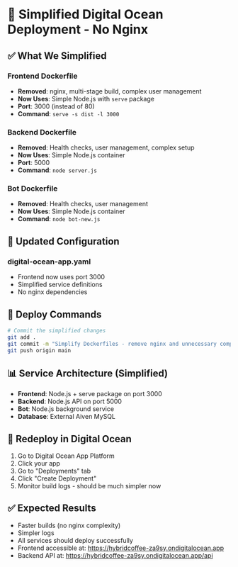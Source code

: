 # 🚀 Simplified Digital Ocean Deployment - No Nginx

## ✅ What We Simplified

### Frontend Dockerfile
- **Removed**: nginx, multi-stage build, complex user management
- **Now Uses**: Simple Node.js with `serve` package
- **Port**: 3000 (instead of 80)
- **Command**: `serve -s dist -l 3000`

### Backend Dockerfile  
- **Removed**: Health checks, user management, complex setup
- **Now Uses**: Simple Node.js container
- **Port**: 5000
- **Command**: `node server.js`

### Bot Dockerfile
- **Removed**: Health checks, user management
- **Now Uses**: Simple Node.js container
- **Command**: `node bot-new.js`

## 🔧 Updated Configuration

### digital-ocean-app.yaml
- Frontend now uses port 3000
- Simplified service definitions
- No nginx dependencies

## 🚀 Deploy Commands

```bash
# Commit the simplified changes
git add .
git commit -m "Simplify Dockerfiles - remove nginx and unnecessary complexity"
git push origin main
```

## 📊 Service Architecture (Simplified)

- **Frontend**: Node.js + serve package on port 3000
- **Backend**: Node.js API on port 5000  
- **Bot**: Node.js background service
- **Database**: External Aiven MySQL

## 🔄 Redeploy in Digital Ocean

1. Go to Digital Ocean App Platform
2. Click your app
3. Go to "Deployments" tab
4. Click "Create Deployment"
5. Monitor build logs - should be much simpler now

## ✅ Expected Results

- Faster builds (no nginx complexity)
- Simpler logs
- All services should deploy successfully
- Frontend accessible at: https://hybridcoffee-za9sy.ondigitalocean.app
- Backend API at: https://hybridcoffee-za9sy.ondigitalocean.app/api
